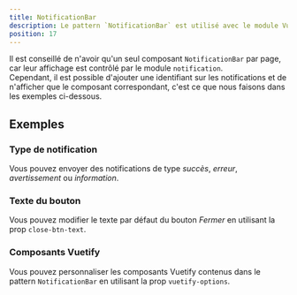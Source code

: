 ```yaml
---
title: NotificationBar
description: Le pattern `NotificationBar` est utilisé avec le module Vuex `notification` pour afficher des notifications à l'utilisateur.
position: 17
---
```


<doc-tabs light>

<doc-tab-item label="Utilisation">

<doc-example file="notification-bar/usage"></doc-example>

<doc-alert type="info">

Il est conseillé de n'avoir qu'un seul composant `NotificationBar` par page, car leur affichage est contrôlé par le module `notification`.<br>
Cependant, il est possible d'ajouter une identifiant sur les notifications et de n'afficher que le composant correspondant, c'est ce que nous faisons dans les exemples ci-dessous.

</doc-alert>

## Exemples

### Type de notification

Vous pouvez envoyer des notifications de type *succès*, *erreur*, *avertissement* ou *information*.

<doc-example file="notification-bar/types"></doc-example>

### Texte du bouton

Vous pouvez modifier le texte par défaut du bouton *Fermer* en utilisant la prop `close-btn-text`.

<doc-example file="notification-bar/label"></doc-example>

</doc-tab-item>

<doc-tab-item label="API">
<doc-api name="notification-bar"></doc-api>
</doc-tab-item>

<doc-tab-item label="Personnalisation">

### Composants Vuetify

Vous pouvez personnaliser les composants Vuetify contenus dans le pattern `NotificationBar` en utilisant la prop `vuetify-options`.

<doc-example file="notification-bar/options"></doc-example>

</doc-tab-item>

</doc-tabs>
